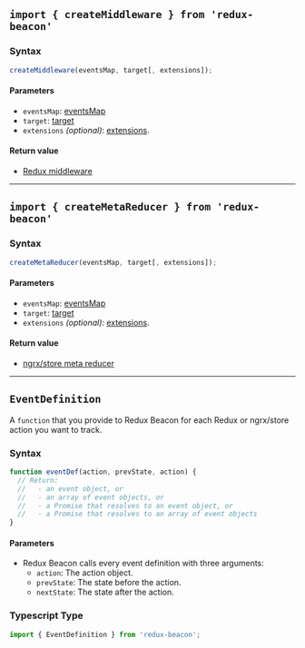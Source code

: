 ## `import { createMiddleware } from 'redux-beacon'`

### Syntax

```js
createMiddleware(eventsMap, target[, extensions]);
```

#### Parameters

 * `eventsMap`: [eventsMap](events-map.md)
 * `target`: [target](../targets/index.md)
 * `extensions` *(optional)*: [extensions](../extensions/index.md).

#### Return value
 * [Redux middleware](http://redux.js.org/docs/advanced/Middleware.html#the-final-approach)

----

## `import { createMetaReducer } from 'redux-beacon'`

### Syntax

```js
createMetaReducer(eventsMap, target[, extensions]);
```

#### Parameters

 * `eventsMap`: [eventsMap](events-map.md)
 * `target`: [target](../targets/index.md)
 * `extensions` *(optional)*: [extensions](../extensions/index.md).

#### Return value
 * [ngrx/store meta reducer](https://gist.github.com/btroncone/a6e4347326749f938510#implementing-a-meta-reducer)

----

## `EventDefinition`

A `function` that you provide to Redux Beacon for each Redux or ngrx/store action you want to track.

### Syntax

```js
function eventDef(action, prevState, action) {
  // Return:
  //   - an event object, or
  //   - an array of event objects, or
  //   - a Promise that resolves to an event object, or
  //   - a Promise that resolves to an array of event objects
}
```

#### Parameters

 * Redux Beacon calls every event definition with three arguments:
   * `action`: The action object.
   * `prevState`: The state before the action.
   * `nextState`: The state after the action.

### Typescript Type

```ts
import { EventDefinition } from 'redux-beacon';
```
